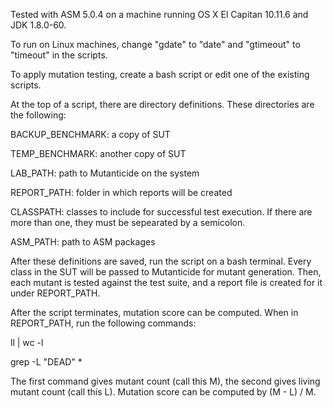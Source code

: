 Tested with ASM 5.0.4 on a machine running OS X El Capitan 10.11.6 and JDK 1.8.0-60.

To run on Linux machines, change "gdate" to "date" and "gtimeout" to "timeout" in the scripts.

To apply mutation testing, create a bash script or edit one of the existing scripts.

At the top of a script, there are directory definitions. These directories are the following:

BACKUP_BENCHMARK: a copy of SUT

TEMP_BENCHMARK: another copy of SUT

LAB_PATH: path to Mutanticide on the system

REPORT_PATH: folder in which reports will be created

CLASSPATH: classes to include for successful test execution. If there are more than one, they must be sepearated by a semicolon.

ASM_PATH: path to ASM packages

After these definitions are saved, run the script on a bash terminal. Every class in the SUT will be passed to Mutanticide for mutant generation. Then, each mutant is tested against the test suite, and a report file is created for it under REPORT_PATH.

After the script terminates, mutation score can be computed. When in REPORT_PATH, run the following commands:

ll | wc -l

grep -L "DEAD" *

The first command gives mutant count (call this M), the second gives living mutant count (call this L). Mutation score can be computed by (M - L) / M.
